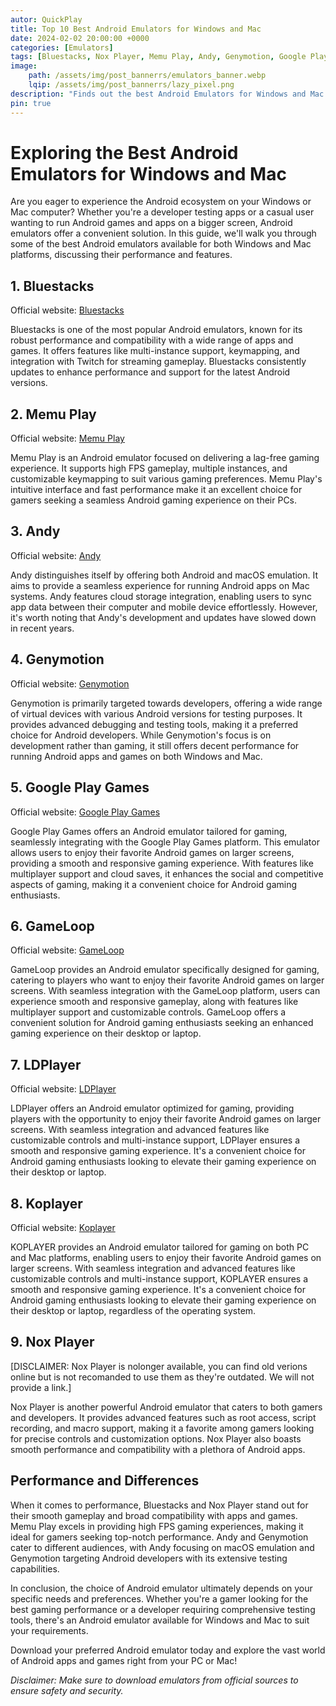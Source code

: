 ```yaml
---
autor: QuickPlay
title: Top 10 Best Android Emulators for Windows and Mac
date: 2024-02-02 20:00:00 +0000
categories: [Emulators]
tags: [Bluestacks, Nox Player, Memu Play, Andy, Genymotion, Google Play Games, GameLoop, LDPlayer, Koplayer, Android Emulators, Android Emulators windows, Android Emulators PC, Android Emulators Desktop, Android Emulators Mac]
image: 
    path: /assets/img/post_bannerrs/emulators_banner.webp
    lqip: /assets/img/post_bannerrs/lazy_pixel.png
description: "Finds out the best Android Emulators for Windows and Mac."
pin: true
---
```


# Exploring the Best Android Emulators for Windows and Mac

Are you eager to experience the Android ecosystem on your Windows or Mac computer? Whether you're a developer testing apps or a casual user wanting to run Android games and apps on a bigger screen, Android emulators offer a convenient solution. In this guide, we'll walk you through some of the best Android emulators available for both Windows and Mac platforms, discussing their performance and features.

## 1. **Bluestacks**

Official website: [Bluestacks](https://www.bluestacks.com/)

Bluestacks is one of the most popular Android emulators, known for its robust performance and compatibility with a wide range of apps and games. It offers features like multi-instance support, keymapping, and integration with Twitch for streaming gameplay. Bluestacks consistently updates to enhance performance and support for the latest Android versions.

## 2. **Memu Play**

Official website: [Memu Play](https://www.memuplay.com/)

Memu Play is an Android emulator focused on delivering a lag-free gaming experience. It supports high FPS gameplay, multiple instances, and customizable keymapping to suit various gaming preferences. Memu Play's intuitive interface and fast performance make it an excellent choice for gamers seeking a seamless Android gaming experience on their PCs.

## 3. **Andy**

Official website: [Andy](https://andyroid.net/)

Andy distinguishes itself by offering both Android and macOS emulation. It aims to provide a seamless experience for running Android apps on Mac systems. Andy features cloud storage integration, enabling users to sync app data between their computer and mobile device effortlessly. However, it's worth noting that Andy's development and updates have slowed down in recent years.

## 4. **Genymotion**

Official website: [Genymotion](https://www.genymotion.com/)

Genymotion is primarily targeted towards developers, offering a wide range of virtual devices with various Android versions for testing purposes. It provides advanced debugging and testing tools, making it a preferred choice for Android developers. While Genymotion's focus is on development rather than gaming, it still offers decent performance for running Android apps and games on both Windows and Mac.

## 5. **Google Play Games**

Official website: [Google Play Games](https://play.google.com/googleplaygames)

Google Play Games offers an Android emulator tailored for gaming, seamlessly integrating with the Google Play Games platform. This emulator allows users to enjoy their favorite Android games on larger screens, providing a smooth and responsive gaming experience. With features like multiplayer support and cloud saves, it enhances the social and competitive aspects of gaming, making it a convenient choice for Android gaming enthusiasts.

## 6. **GameLoop**

Official website: [GameLoop](https://www.gameloop.com/)

GameLoop provides an Android emulator specifically designed for gaming, catering to players who want to enjoy their favorite Android games on larger screens. With seamless integration with the GameLoop platform, users can experience smooth and responsive gameplay, along with features like multiplayer support and customizable controls. GameLoop offers a convenient solution for Android gaming enthusiasts seeking an enhanced gaming experience on their desktop or laptop.

## 7. **LDPlayer**

Official website: [LDPlayer](https://www.ldplayer.net/)

LDPlayer offers an Android emulator optimized for gaming, providing players with the opportunity to enjoy their favorite Android games on larger screens. With seamless integration and advanced features like customizable controls and multi-instance support, LDPlayer ensures a smooth and responsive gaming experience. It's a convenient choice for Android gaming enthusiasts looking to elevate their gaming experience on their desktop or laptop.

## 8. **Koplayer**

Official website: [Koplayer](https://koplayerpc.com/)

KOPLAYER provides an Android emulator tailored for gaming on both PC and Mac platforms, enabling users to enjoy their favorite Android games on larger screens. With seamless integration and advanced features like customizable controls and multi-instance support, KOPLAYER ensures a smooth and responsive gaming experience. It's a convenient choice for Android gaming enthusiasts looking to elevate their gaming experience on their desktop or laptop, regardless of the operating system.

## 9. **Nox Player**

[DISCLAIMER: Nox Player is nolonger available, you can find old verions online but is not recomanded to use them as they're outdated. We will not provide a link.]

Nox Player is another powerful Android emulator that caters to both gamers and developers. It provides advanced features such as root access, script recording, and macro support, making it a favorite among gamers looking for precise controls and customization options. Nox Player also boasts smooth performance and compatibility with a plethora of Android apps.

## Performance and Differences

When it comes to performance, Bluestacks and Nox Player stand out for their smooth gameplay and broad compatibility with apps and games. Memu Play excels in providing high FPS gaming experiences, making it ideal for gamers seeking top-notch performance. Andy and Genymotion cater to different audiences, with Andy focusing on macOS emulation and Genymotion targeting Android developers with its extensive testing capabilities.

In conclusion, the choice of Android emulator ultimately depends on your specific needs and preferences. Whether you're a gamer looking for the best gaming performance or a developer requiring comprehensive testing tools, there's an Android emulator available for Windows and Mac to suit your requirements.

Download your preferred Android emulator today and explore the vast world of Android apps and games right from your PC or Mac!

*Disclaimer: Make sure to download emulators from official sources to ensure safety and security.*

